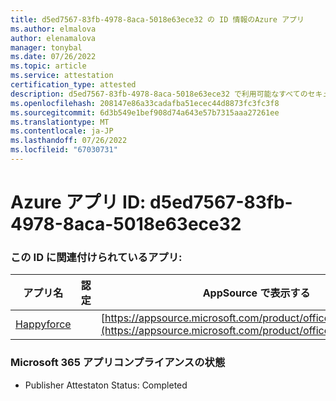 ```yaml
---
title: d5ed7567-83fb-4978-8aca-5018e63ece32 の ID 情報のAzure アプリ
ms.author: elmalova
author: elenamalova
manager: tonybal
ms.date: 07/26/2022
ms.topic: article
ms.service: attestation
certification_type: attested
description: d5ed7567-83fb-4978-8aca-5018e63ece32 で利用可能なすべてのセキュリティとコンプライアンス情報。
ms.openlocfilehash: 208147e86a33cadafba51ecec44d8873fc3fc3f8
ms.sourcegitcommit: 6d3b549e1bef908d74a643e57b7315aaa27261ee
ms.translationtype: MT
ms.contentlocale: ja-JP
ms.lasthandoff: 07/26/2022
ms.locfileid: "67030731"
---
```

# <a name="azure-app-id-d5ed7567-83fb-4978-8aca-5018e63ece32"></a>Azure アプリ ID: d5ed7567-83fb-4978-8aca-5018e63ece32


### <a name="apps-associated-with-this-id"></a>この ID に関連付けられているアプリ:
| **アプリ名** | **認定** | **AppSource で表示する** |
|--------------|---------------|-----------------------|
| [Happyforce](../forward/WA200002078.md) |  | [https://appsource.microsoft.com/product/office/WA200002078](https://appsource.microsoft.com/product/office/WA200002078) |

### <a name="microsoft-365-app-compliance-status"></a>Microsoft 365 アプリコンプライアンスの状態
- Publisher Attestaton Status: Completed
